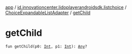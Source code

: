 [app](../../index.md) / [id.innovationcenter.lidoplayerandroidsdk.listchoice](../index.md) / [ChoiceExpandableListAdapter](index.md) / [getChild](./get-child.md)

# getChild

`fun getChild(p0: `[`Int`](https://kotlinlang.org/api/latest/jvm/stdlib/kotlin/-int/index.html)`, p1: `[`Int`](https://kotlinlang.org/api/latest/jvm/stdlib/kotlin/-int/index.html)`): `[`Any`](https://kotlinlang.org/api/latest/jvm/stdlib/kotlin/-any/index.html)`?`